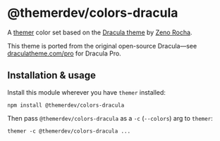 # @themerdev/colors-dracula

A [themer](https://github.com/themerdev/themer) color set based on the [Dracula theme](https://github.com/dracula/dracula-theme) by [Zeno Rocha](https://zenorocha.com/).

This theme is ported from the original open-source Dracula—see [draculatheme.com/pro](https://draculatheme.com/pro) for Dracula Pro.

## Installation & usage

Install this module wherever you have `themer` installed:

    npm install @themerdev/colors-dracula

Then pass `@themerdev/colors-dracula` as a `-c` (`--colors`) arg to `themer`:

    themer -c @themerdev/colors-dracula ...
